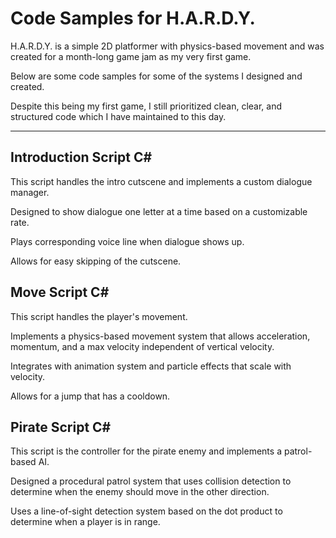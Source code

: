 # Code Samples for H.A.R.D.Y.

H.A.R.D.Y. is a simple 2D platformer with physics-based movement and was created for a month-long game jam as my very first game.

Below are some code samples for some of the systems I designed and created.

Despite this being my first game, I still prioritized clean, clear, and structured code which I have maintained to this day.

---

## Introduction Script C#

This script handles the intro cutscene and implements a custom dialogue manager.

Designed to show dialogue one letter at a time based on a customizable rate.

Plays corresponding voice line when dialogue shows up.

Allows for easy skipping of the cutscene.


## Move Script C#

This script handles the player's movement.

Implements a physics-based movement system that allows acceleration, momentum, and a max velocity independent of vertical velocity.

Integrates with animation system and particle effects that scale with velocity.

Allows for a jump that has a cooldown.

## Pirate Script C#

This script is the controller for the pirate enemy and implements a patrol-based AI.

Designed a procedural patrol system that uses collision detection to determine when the enemy should move in the other direction.

Uses a line-of-sight detection system based on the dot product to determine when a player is in range.
